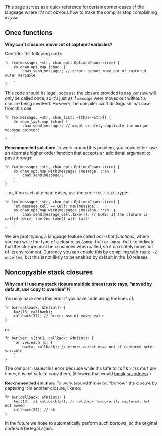 This page serves as a quick reference for certain corner-cases of the language where it's not obvious how to make the compiler stop complaining at you.

## Once functions

**Why can't closures move out of captured variables?**

Consider the following code:
```
fn foo(message: ~str, chan_opt: Option<Chan<~str>>) {
    do chan_opt.map |chan| {
        chan.send(message); // error: cannot move out of captured outer variable
    }
}
```
This code should be legal, because the closure provided to ```map_consume``` will only be called once, so it's just as if ```message``` were moved out without a closure being involved. However, the compiler can't distinguish that case from this one:
```
fn foo(message: ~str, chan_list: ~[Chan<~str>]) {
    do chan_list.map |chan| {
        chan.send(message); // might unsafely duplicate the unique message pointer!
    }
}
```
**Recommended solution:** To work around this problem, you could either use an alternate higher-order function that accepts an additional argument to pass through:
```
fn foo(message: ~str, chan_opt: Option<Chan<~str>>) {
    do chan_opt.map_with(message) |message, chan| {
        chan.send(message);
    }
}
```
...or, if no such alternate exists, use the ```std::cell::Cell``` type:
```
fn foo(message: ~str, chan_opt: Option<Chan<~str>>) {
    let message_cell == Cell::new(message);
    do chan_opt.map_with(message) |message, chan| {
        chan.send(message_cell.take()); // NOTE: If the closure is called twice, the 2nd take() will fail!
    }
}
```
We are prototyping a language feature called *one-shot functions*, where you can write the type of a closure as ```&once fn()``` or ```~once fn()```, to indicate that the closure must be consumed when called, so it can safely move out of its environment. Currently you can enable this by compiling with ```rustc -Z once-fns```, but this is not likely to be enabled by default in the 1.0 release.


## Noncopyable stack closures

**Why can't I use my stack closure multiple times (rustc says, "moved by default, use copy to override")?**

You may have seen this error if you have code along the lines of:
```
fn bar(callback: &fn(int)) {
    baz(13, callback);
    callback(37); // error: use of moved value
}
```
or:
```
fn bar(vec: &[int], callback: &fn(int)) {
    for vec.each |x| {
        baz(x, callback); // error: cannot move out of captured outer variable
    }
}
```
The compiler issues this error because while it's safe to *call* ```&fn()```s multiple times, it is not safe to *copy* them. (Allowing that would [break soundness](http://smallcultfollowing.com/babysteps/blog/2013/04/30/the-case-of-the-recurring-closure/).)

**Recommended solution:** To work around this error, "borrow" the closure by capturing it in another closure, like so:
```
fn bar(callback: &fn(int)) {
    baz(13, |x| callback(x)); // callback temporarily captured, but not moved
    callback(37); // ok
}
```
In the future we hope to automatically perform such borrows, so the original code will be legal again.
